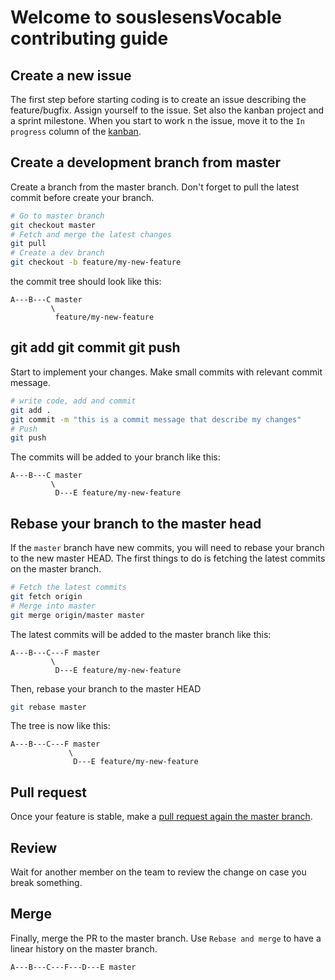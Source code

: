 # Welcome to souslesensVocable contributing guide

## Create a new issue

The first step before starting coding is to create an issue describing the feature/bugfix. Assign yourself to the issue. Set also the kanban project and a sprint milestone. When you start to work n the issue, move it to the `In progress` column of the [kanban](https://github.com/souslesens/souslesensVocables/projects/1).

## Create a development branch from master

Create a branch from the master branch. Don't forget to pull the latest commit before create your branch.

```bash
# Go to master branch
git checkout master
# Fetch and merge the latest changes
git pull
# Create a dev branch
git checkout -b feature/my-new-feature
```

the commit tree should look like this:

```
A---B---C master
         \
          feature/my-new-feature
```

## git add git commit git push

Start to implement your changes. Make small commits with relevant commit message.

```bash
# write code, add and commit
git add .
git commit -m "this is a commit message that describe my changes"
# Push
git push
```

The commits will be added to your branch like this:

```
A---B---C master
         \
          D---E feature/my-new-feature
```

## Rebase your branch to the master head

If the `master` branch have new commits, you will need to rebase your branch to the new master HEAD. The first things to do is fetching the latest commits on the master branch.

```bash
# Fetch the latest commits
git fetch origin
# Merge into master
git merge origin/master master
```

The latest commits will be added to the master branch like this:

```
A---B---C---F master
         \
          D---E feature/my-new-feature
```

Then, rebase your branch to the master HEAD

```bash
git rebase master
```

The tree is now like this:

```
A---B---C---F master
             \
              D---E feature/my-new-feature
```

## Pull request

Once your feature is stable, make a [pull request again the master branch](https://github.com/souslesens/souslesensVocables/pulls).

## Review

Wait for another member on the team to review the change on case you break something.

## Merge

Finally, merge the PR to the master branch. Use `Rebase and merge` to have a linear history on the master branch.

```
A---B---C---F---D---E master
```
